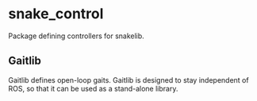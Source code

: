 # snake_control 

Package defining controllers for snakelib. 

## Gaitlib 

Gaitlib defines open-loop gaits. Gaitlib is designed to stay independent of ROS, so that it can be used as a stand-alone library. 
